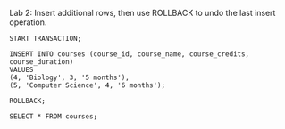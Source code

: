 Lab 2: Insert additional rows, then use ROLLBACK to undo the last insert operation.

```
START TRANSACTION;

INSERT INTO courses (course_id, course_name, course_credits, course_duration)
VALUES 
(4, 'Biology', 3, '5 months'),
(5, 'Computer Science', 4, '6 months');

ROLLBACK;

SELECT * FROM courses;

```